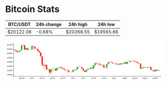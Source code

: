 # Bitcoin Stats

BTC/USDT|24h change|24h high|24h low|
|---|---|---|---|
|$20122.08|-0.68%|$20268.55|$19565.66|

<img src="./chart.svg">
